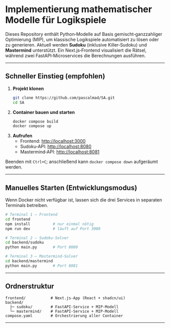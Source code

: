 # Implementierung mathematischer Modelle für Logikspiele

Dieses Repository enthält Python‑Modelle auf Basis gemischt‑ganzzahliger Optimierung (MIP), um klassische Logikspiele automatisiert zu lösen oder zu generieren. Aktuell werden **Sudoku** (inklusive Killer‑Sudoku) und **Mastermind** unterstützt. Ein Next.js‑Frontend visualisiert die Rätsel, während zwei FastAPI‑Microservices die Berechnungen ausführen.

---

## Schneller Einstieg (empfohlen)

1. **Projekt klonen**
   ```bash
   git clone https://github.com/pascalmad/SA.git
   cd SA
   ```
2. **Container bauen und starten**
   ```bash
   docker compose build
   docker compose up
   ```
3. **Aufrufen**
   * Frontend: <http://localhost:3000>
   * Sudoku‑API: <http://localhost:8080>
   * Mastermind‑API: <http://localhost:8081>

Beenden mit `Ctrl+C`; anschließend kann `docker compose down` aufgeräumt werden.

---

## Manuelles Starten (Entwicklungsmodus)

Wenn Docker nicht verfügbar ist, lassen sich die drei Services in separaten Terminals betreiben.

```bash
# Terminal 1 – Frontend
cd frontend
npm install          # nur einmal nötig
npm run dev          # läuft auf Port 3000

# Terminal 2 – Sudoku‑Solver
cd backend/sudoku
python main.py       # Port 8080

# Terminal 3 – Mastermind‑Solver
cd backend/mastermind
python main.py       # Port 8081
```

---

## Ordnerstruktur

```
frontend/           # Next.js‑App (React + shadcn/ui)
backend/
  ├─ sudoku/        # FastAPI‑Service + MIP‑Modell
  └─ mastermind/    # FastAPI‑Service + MIP‑Modell
compose.yaml        # Orchestrierung aller Container
```

---
